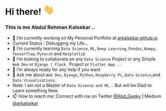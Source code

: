 # Hi there! <img src="https://raw.githubusercontent.com/arkalsekar/arkalsekar/main/wave.gif" width="35px">
### This is me Abdul Rehman Kalsekar ..


- 🔭 I’m currently working on My Personal Portfolio at [arkalsekar.github.io](https://arkalsekar.github.io/abdulrehman/)
- Current Status : Debugging my Life...
- 🌱 I’m currently learning ```Data Science```, ```ML```, ```Deep Learning```, ```Pandas```, ```Numpy```, ```Tensorflow```, ```Pytorch``` and ```Matplotlib```
- 👯 I’m looking to collaborate on any ```Data Science``` Project or any Simple ```Web Dev``` or ```Django | Flask ``` Project or ```Flutter App ..```
- 🤔 I’m always ready for any help if you want  
- 💬 Ask me about ```Web Dev```, ```Django```, ```Python```, ```Raspberry Pi```,  ```Data Science```,and ```Data Visualisations.``` 
- Note: I am not a Master of ```Data Science and ML..``` But will be Glad to Learn something New.
- 📫 How to reach me: Connect with me on Twitter [@Abd_Geeky](https://twitter.com/AbdGeeky) | Medium [@arkalsekar](https://arkalsekar.medium.com/)

